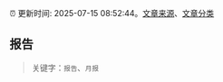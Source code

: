 :alarm_clock: 更新时间: 2025-07-15 08:52:44。[文章来源](/README.md)、[文章分类](/TAGS.md)

## 报告


> 关键字：`报告`、`月报`



